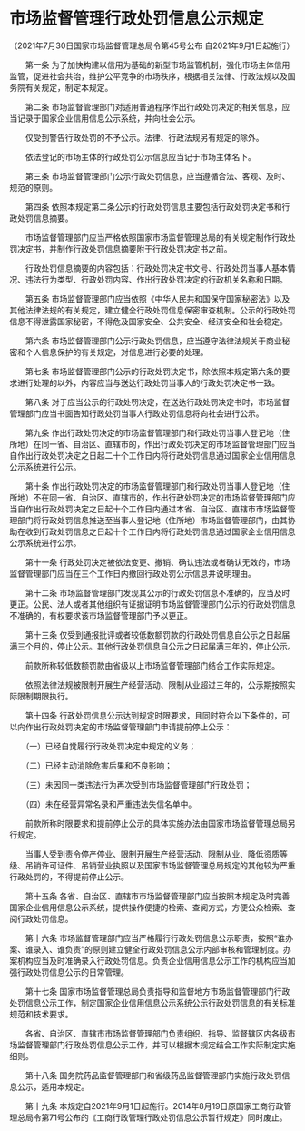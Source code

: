 # 市场监督管理行政处罚信息公示规定

（2021年7月30日国家市场监督管理总局令第45号公布 自2021年9月1日起施行）

 

　　第一条 为了加快构建以信用为基础的新型市场监管机制，强化市场主体信用监管，促进社会共治，维护公平竞争的市场秩序，根据相关法律、行政法规以及国务院有关规定，制定本规定。

　　第二条 市场监督管理部门对适用普通程序作出行政处罚决定的相关信息，应当记录于国家企业信用信息公示系统，并向社会公示。

　　仅受到警告行政处罚的不予公示。法律、行政法规另有规定的除外。

　　依法登记的市场主体的行政处罚公示信息应当记于市场主体名下。

　　第三条 市场监督管理部门公示行政处罚信息，应当遵循合法、客观、及时、规范的原则。

　　第四条 依照本规定第二条公示的行政处罚信息主要包括行政处罚决定书和行政处罚信息摘要。

　　市场监督管理部门应当严格依照国家市场监督管理总局的有关规定制作行政处罚决定书，并制作行政处罚信息摘要附于行政处罚决定书之前。

　　行政处罚信息摘要的内容包括：行政处罚决定书文号、行政处罚当事人基本情况、违法行为类型、行政处罚内容、作出行政处罚决定的行政机关名称和日期。

　　第五条 市场监督管理部门应当依照《中华人民共和国保守国家秘密法》以及其他法律法规的有关规定，建立健全行政处罚信息保密审查机制。公示的行政处罚信息不得泄露国家秘密，不得危及国家安全、公共安全、经济安全和社会稳定。

　　第六条 市场监督管理部门公示行政处罚信息，应当遵守法律法规关于商业秘密和个人信息保护的有关规定，对信息进行必要的处理。

　　第七条 市场监督管理部门公示的行政处罚决定书，除依照本规定第六条的要求进行处理的以外，内容应当与送达行政处罚当事人的行政处罚决定书一致。

　　第八条 对于应当公示的行政处罚决定，在送达行政处罚决定书时，市场监督管理部门应当书面告知行政处罚当事人行政处罚信息将向社会进行公示。

　　第九条 作出行政处罚决定的市场监督管理部门和行政处罚当事人登记地（住所地）在同一省、自治区、直辖市的，作出行政处罚决定的市场监督管理部门应当自作出行政处罚决定之日起二十个工作日内将行政处罚信息通过国家企业信用信息公示系统进行公示。

　　第十条 作出行政处罚决定的市场监督管理部门和行政处罚当事人登记地（住所地）不在同一省、自治区、直辖市的，作出行政处罚决定的市场监督管理部门应当自作出行政处罚决定之日起十个工作日内通过本省、自治区、直辖市市场监督管理部门将行政处罚信息推送至当事人登记地（住所地）市场监督管理部门，由其协助在收到行政处罚信息之日起十个工作日内将行政处罚信息通过国家企业信用信息公示系统进行公示。

　　第十一条 行政处罚决定被依法变更、撤销、确认违法或者确认无效的，市场监督管理部门应当在三个工作日内撤回行政处罚公示信息并说明理由。

　　第十二条 市场监督管理部门发现其公示的行政处罚信息不准确的，应当及时更正。公民、法人或者其他组织有证据证明市场监督管理部门公示的行政处罚信息不准确的，有权要求该市场监督管理部门予以更正。

　　第十三条 仅受到通报批评或者较低数额罚款的行政处罚信息自公示之日起届满三个月的，停止公示。其他行政处罚信息自公示之日起届满三年的，停止公示。

　　前款所称较低数额罚款由省级以上市场监督管理部门结合工作实际规定。

　　依照法律法规被限制开展生产经营活动、限制从业超过三年的，公示期按照实际限制期限执行。

　　第十四条 行政处罚信息公示达到规定时限要求，且同时符合以下条件的，可以向作出行政处罚决定的市场监督管理部门申请提前停止公示：

　　（一）已经自觉履行行政处罚决定中规定的义务；

　　（二）已经主动消除危害后果和不良影响；

　　（三）未因同一类违法行为再次受到市场监督管理部门行政处罚；

　　（四）未在经营异常名录和严重违法失信名单中。

　　前款所称时限要求和提前停止公示的具体实施办法由国家市场监督管理总局另行规定。

　　当事人受到责令停产停业、限制开展生产经营活动、限制从业、降低资质等级、吊销许可证件、吊销营业执照以及国家市场监督管理总局规定的其他较为严重行政处罚的，不得提前停止公示。

　　第十五条 各省、自治区、直辖市市场监督管理部门应当按照本规定及时完善国家企业信用信息公示系统，提供操作便捷的检索、查阅方式，方便公众检索、查阅行政处罚信息。

　　第十六条 市场监督管理部门应当严格履行行政处罚信息公示职责，按照“谁办案、谁录入、谁负责”的原则建立健全行政处罚信息公示内部审核和管理制度。办案机构应当及时准确录入行政处罚信息。负责企业信用信息公示工作的机构应当加强行政处罚信息公示的日常管理。

　　第十七条 国家市场监督管理总局负责指导和监督地方市场监督管理部门行政处罚信息公示工作，制定国家企业信用信息公示系统公示行政处罚信息的有关标准规范和技术要求。

　　各省、自治区、直辖市市场监督管理部门负责组织、指导、监督辖区内各级市场监督管理部门行政处罚信息公示工作，并可以根据本规定结合工作实际制定实施细则。

　　第十八条 国务院药品监督管理部门和省级药品监督管理部门实施行政处罚信息公示，适用本规定。

　　第十九条 本规定自2021年9月1日起施行。2014年8月19日原国家工商行政管理总局令第71号公布的《工商行政管理行政处罚信息公示暂行规定》同时废止。